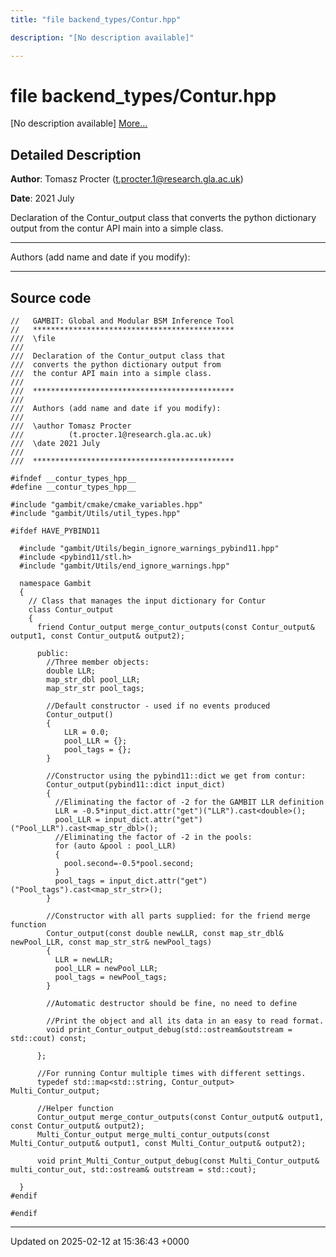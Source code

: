 ```yaml
---
title: "file backend_types/Contur.hpp"

description: "[No description available]"

---
```


# file backend_types/Contur.hpp

[No description available] [More...](#detailed-description)

## Detailed Description


**Author**: Tomasz Procter ([t.procter.1@research.gla.ac.uk](mailto:t.procter.1@research.gla.ac.uk)) 

**Date**: 2021 July

Declaration of the Contur_output class that converts the python dictionary output from the contur API main into a simple class.



------------------

Authors (add name and date if you modify):



------------------




## Source code

```
//   GAMBIT: Global and Modular BSM Inference Tool
//   *********************************************
///  \file
///
///  Declaration of the Contur_output class that
///  converts the python dictionary output from
///  the contur API main into a simple class.
///
///  *********************************************
///
///  Authors (add name and date if you modify):
///
///  \author Tomasz Procter
///          (t.procter.1@research.gla.ac.uk)
///  \date 2021 July
///
///  *********************************************

#ifndef __contur_types_hpp__
#define __contur_types_hpp__

#include "gambit/cmake/cmake_variables.hpp"
#include "gambit/Utils/util_types.hpp"

#ifdef HAVE_PYBIND11

  #include "gambit/Utils/begin_ignore_warnings_pybind11.hpp"
  #include <pybind11/stl.h>
  #include "gambit/Utils/end_ignore_warnings.hpp"

  namespace Gambit
  {
    // Class that manages the input dictionary for Contur
    class Contur_output
    {
      friend Contur_output merge_contur_outputs(const Contur_output& output1, const Contur_output& output2);

      public:
        //Three member objects:
        double LLR;
        map_str_dbl pool_LLR;
        map_str_str pool_tags;

        //Default constructor - used if no events produced
        Contur_output()
        {
            LLR = 0.0;
            pool_LLR = {};
            pool_tags = {};
        }

        //Constructor using the pybind11::dict we get from contur:
        Contur_output(pybind11::dict input_dict)
        {
          //Eliminating the factor of -2 for the GAMBIT LLR definition
          LLR = -0.5*input_dict.attr("get")("LLR").cast<double>();
          pool_LLR = input_dict.attr("get")("Pool_LLR").cast<map_str_dbl>();
          //Eliminating the factor of -2 in the pools:
          for (auto &pool : pool_LLR)
          {
            pool.second=-0.5*pool.second;
          }
          pool_tags = input_dict.attr("get")("Pool_tags").cast<map_str_str>();
        }

        //Constructor with all parts supplied: for the friend merge function
        Contur_output(const double newLLR, const map_str_dbl& newPool_LLR, const map_str_str& newPool_tags)
        {
          LLR = newLLR;
          pool_LLR = newPool_LLR;
          pool_tags = newPool_tags;
        }

        //Automatic destructor should be fine, no need to define

        //Print the object and all its data in an easy to read format.
        void print_Contur_output_debug(std::ostream&outstream = std::cout) const;

      };

      //For running Contur multiple times with different settings.
      typedef std::map<std::string, Contur_output> Multi_Contur_output;

      //Helper function
      Contur_output merge_contur_outputs(const Contur_output& output1, const Contur_output& output2);
      Multi_Contur_output merge_multi_contur_outputs(const Multi_Contur_output& output1, const Multi_Contur_output& output2);

      void print_Multi_Contur_output_debug(const Multi_Contur_output& multi_contur_out, std::ostream& outstream = std::cout);

  }
#endif

#endif
```


-------------------------------

Updated on 2025-02-12 at 15:36:43 +0000
